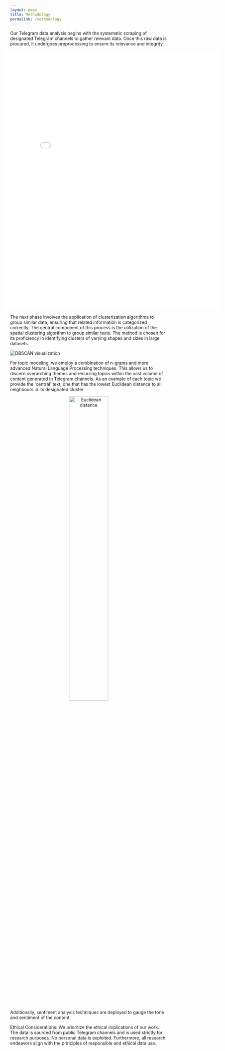 ```yaml
---
layout: page
title: Methodology
permalink: /methodology
---
```


Our Telegram data analysis begins with the systematic scraping of designated Telegram channels to gather relevant data. Once this raw data is procured, it undergoes preprocessing to ensure its relevance and integrity.


<style>
.wide-iframe-container {
    width: calc(100% + 20vw);  /* Reduced extra width */
    margin-left: -2vw;  /* Adjusted margin-left to shift container to the left */
    overflow: hidden;  /* Hide overflow */
}

.wide-iframe-container iframe {
    display: block;  /* Block display */
    margin: 0 auto;  /* Center iframe within container */
}
</style>

<div class="wide-iframe-container">
    <iframe src="{{ site.baseurl }}/visualizations/2023-10-11/fig_pie_subs.html" width="100%" height="830" frameborder="0"></iframe>
</div>



The next phase involves the application of clusterization algorithms to group similar data, ensuring that related information is categorized correctly. The central component of this process is the utilization of the spatial clustering algorithm to group similar texts. The method is chosen for its proficiency in identifying clusters of varying shapes and sizes in large datasets.

<img src='https://i.pinimg.com/originals/bb/3d/5e/bb3d5e522cbcb2dd07a81f8118de2041.gif' alt='DBSCAN visualization' />


For topic modeling, we employ a combination of n-grams and more advanced Natural Language Processing techniques. This allows us to discern overarching themes and recurring topics within the vast volume of content generated in Telegram channels. As an example of each topic we provide the 'central' text, one that has the lowest Euclidean distance to all neighbours in its designated cluster.
<div style="text-align: center;">
<img src='https://miro.medium.com/v2/resize:fit:1274/1*Nx6IyGfRAV1ly6uDGnVCxQ.gif' width='50%' height='50%' alt='Euclidean distance' />
</div>


Additionally, sentiment analysis techniques are deployed to gauge the tone and sentiment of the content.

Ethical Considerations: We prioritize the ethical implications of our work. The data is sourced from public Telegram channels and is used strictly for research purposes. No personal data is exploited. Furthermore, all research endeavors align with the principles of responsible and ethical data use.
